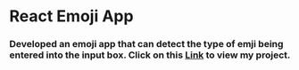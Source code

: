 # React Emoji App

### Developed an emoji app that can detect the type of emji being entered into the input box. Click on this [Link](https://gauravsekhri.github.io/React-Emoji-App/) to view my project.
